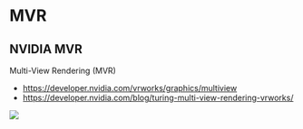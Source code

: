 # MVR

## NVIDIA MVR

Multi-View Rendering (MVR)

- https://developer.nvidia.com/vrworks/graphics/multiview
- https://developer.nvidia.com/blog/turing-multi-view-rendering-vrworks/

![](https://developer-blogs.nvidia.com/wp-content/uploads/2018/09/Multiview_CPU_GPU_Timeline.png)
